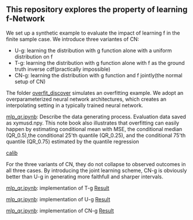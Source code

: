 ## This repository explores the property of learning f-Network

We set up a synthetic example to evaluate the impact of learning f in the finite sample case. 
We introduce three variantes of CN: 

* U-g: learning the distribution with g function alone with a uniform distribution on f
* T-g: learning the distribution with g function alone with f as the ground truth inverse cdf(practically impossible) 
* CN-g: learning the distribution with g function and f jointly(the normal setup of CN)


The folder [overfit_discover](https://github.com/thuizhou/Collaborating-Networks/tree/main/property%20of%20learning%20f/overfit_discover) simulates an overfitting example. We adopt an overparameterized neural network architectures, which creates an interpolating setting in a typically trained neural network.

[mlp_qr.ipynb](https://github.com/thuizhou/Collaborating-Networks/tree/main/property%20of%20learning%20f/overfit_discover): Describe the data generating process. Evaluation data saved as xymusd.npy.
This note book also illustrates that overfitting can easily happen by
estimating conditional mean with MSE, the conditional median (QR\_0.5),the conditional 25'th quantile (QR_0.25), and the conditional 75'th quantile (QR_0.75) estimated by the quantile regression

[calib](overfit_discover/calibration.png)

For the three variants of CN, they do not collapse to observed outcomes in all three cases.
By introducing the joint learning scheme, CN-g is obviously better than U-g in generating more faithfull and sharper intervals. 

[mlp_qr.ipynb](https://github.com/thuizhou/Collaborating-Networks/blob/main/property%20of%20learning%20f/overfit_discover/Tg.ipynb): implementation of T-g
[Result](https://github.com/thuizhou/Collaborating-Networks/blob/main/property%20of%20learning%20f/overfit_discover/dist_gc.pdf)


[mlp_qr.ipynb](https://github.com/thuizhou/Collaborating-Networks/blob/main/property%20of%20learning%20f/overfit_discover/Ug.ipynb): implementation of U-g
[Result](https://github.com/thuizhou/Collaborating-Networks/blob/main/property%20of%20learning%20f/overfit_discover/dist_gd.pdf)


[mlp_qr.ipynb](https://github.com/thuizhou/Collaborating-Networks/blob/main/property%20of%20learning%20f/overfit_discover/CNg.ipynb): implementation of CN-g
[Result](https://github.com/thuizhou/Collaborating-Networks/blob/main/property%20of%20learning%20f/overfit_discover/dist_gf.pdf)








